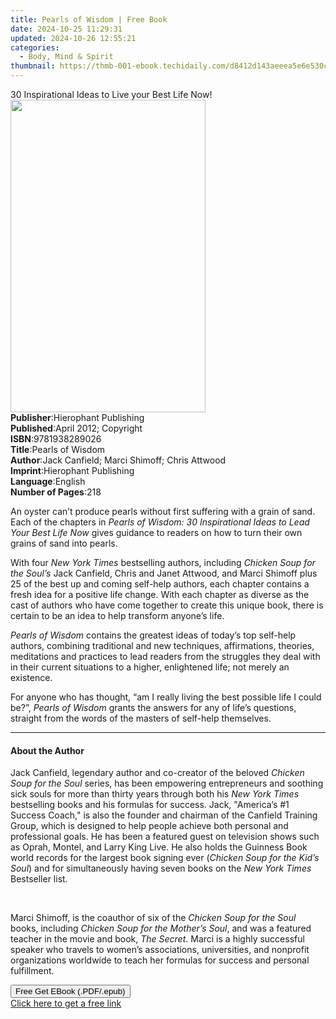```yaml
---
title: Pearls of Wisdom | Free Book
date: 2024-10-25 11:29:31
updated: 2024-10-26 12:55:21
categories:
  - Body, Mind & Spirit
thumbnail: https://thmb-001-ebook.techidaily.com/d8412d143aeeea5e6e530c9eb210c0819a6a9db8c1855ccb651d01c34421ef27.jpg
---
```

<main id="book-container">
  <div class="flex flex-col">
    <div class="book-brief flex-1 py-6 px-4 sm:p-6 md:py-10 md:px-8">
      <!-- brief-->
      <div class="book-brief-main">
        30 Inspirational Ideas to Live your Best Life Now!
      </div>
    </div>
    <div
      class="book-meta-info flex-1 grid gap-4 col-start-1 col-end-3 row-start-1 sm:mb-6 sm:grid-cols-4 lg:gap-6 lg:col-start-2 lg:row-end-6 lg:row-span-6 lg:mb-0"
    >
      <div
        class="book-meta-info-left place-content-center mt-4 p-4 text-sm leading-6 col-start-2 col-span-2 dark:text-slate-400"
      >
        <img
          class="w-full h-500 object-cover rounded-lg sm:h-255 sm:col-span-2 lg:col-span-full"
          src="https://img-001-ebook.techidaily.com/6bf5fdee669071455ef7b364d1a7e05312433c65572da32523832cea59ef2179.jpg"
          alt=""
          width="312"
          height="500"
        />
      </div>
      <div
        class="book-meta-info-right mt-2 col-start-1 row-start-2 col-span-3 self-center"
      >
        <!-- meta data  -->
        <div class="flex flex-col px-4 md:px-8">
          <div class="flex-1">
            <strong>Publisher</strong>:<span class="px-2"
              >Hierophant Publishing</span
            >
          </div>
          <div class="flex-1">
            <strong>Published</strong>:<span class="px-2"
              >April 2012; Copyright</span
            >
          </div>
          <div class="flex-1">
            <strong>ISBN</strong>:<span class="px-2">9781938289026</span>
          </div>
          <div class="flex-1">
            <strong>Title</strong>:<span class="px-2">Pearls of Wisdom</span>
          </div>
          <div class="flex-1">
            <strong>Author</strong>:<span class="px-2"
              >Jack Canfield; Marci Shimoff; Chris Attwood</span
            >
          </div>
          <div class="flex-1">
            <strong>Imprint</strong>:<span class="px-2"
              >Hierophant Publishing</span
            >
          </div>
          <div class="flex-1">
            <strong>Language</strong>:<span class="px-2">English</span>
          </div>
          <div class="flex-1">
            <strong>Number of Pages</strong>:<span class="px-2">218</span>
          </div>
        </div>
      </div>
    </div>
    <div class="book-description flex-1 py-6 px-4 sm:p-6 md:py-10 md:px-8">
      <div class="book-description-main">
        <div accordion-content="" id="description">
          <p>
            An oyster can’t produce pearls without first suffering with a grain
            of sand. Each of the chapters in
            <i
              >Pearls of Wisdom: 30 Inspirational Ideas to Lead Your Best Life
              Now</i
            >
            gives guidance to readers on how to turn their own grains of sand
            into pearls.
          </p>
          <p>
            With four <i>New York Times</i> bestselling authors, including
            <i>Chicken Soup for the Soul’s</i> Jack Canfield, Chris and Janet
            Attwood, and Marci Shimoff plus 25 of the best up and coming
            self-help authors, each chapter contains a fresh idea for a positive
            life change. With each chapter as diverse as the cast of authors who
            have come together to create this unique book, there is certain to
            be an idea to help transform anyone’s life.
          </p>
          <p>
            <i>Pearls of Wisdom</i> contains the greatest ideas of today’s top
            self-help authors, combining traditional and new techniques,
            affirmations, theories, meditations and practices to lead readers
            from the struggles they deal with in their current situations to a
            higher, enlightened life; not merely an existence.
          </p>
          <p>
            For anyone who has thought, “am I really living the best possible
            life I could be?”, <i>Pearls of Wisdom</i> grants the answers for
            any of life’s questions, straight from the words of the masters of
            self-help themselves.
          </p>
        </div>
        <div class="accordion-fader"></div>
      </div>
    </div>
    <div class="book-excerpts flex-1 py-6 px-4 sm:p-6 md:py-10 md:px-8">
      <!-- excerpts-->
      <div class="book-excerpts-main">
        <hr />
        <h4 class="placeholder placeholder-heading">
          <span>About the Author</span>
        </h4>
        <p></p>
        <p>
          Jack Canfield, legendary author and co-creator of the beloved
          <i>Chicken Soup for the Soul</i> series, has been empowering
          entrepreneurs and soothing sick souls for more than thirty years
          through both his <i>New York Times</i> bestselling books and his
          formulas for success. Jack, "America’s #1 Success Coach," is also the
          founder and chairman of the Canfield Training Group, which is designed
          to help people achieve both personal and professional goals. He has
          been a featured guest on television shows such as Oprah, Montel, and
          Larry King Live. He also holds the Guinness Book world records for the
          largest book signing ever (<i>Chicken Soup for the Kid’s Soul</i>) and
          for simultaneously having seven books on the
          <i>New York Times</i> Bestseller list.
        </p>
        <br />
        <p>
          Marci Shimoff, is the coauthor of six of the
          <i>Chicken Soup for the Soul</i> books, including
          <i>Chicken Soup for the Mother’s Soul</i>, and was a featured teacher
          in the movie and book, <i>The Secret</i>. Marci is a highly successful
          speaker who travels to women’s associations, universities, and
          nonprofit organizations worldwide to teach her formulas for success
          and personal fulfillment.
        </p>
        <p></p>
      </div>
    </div>
    <div
      class="book-about-author flex-1 py-6 px-4 sm:p-6 md:py-10 md:px-8"
    ></div>
    <div class="book-free-get flex-1 py-6 px-4 sm:p-6 md:py-10 md:px-8">
      <button
        id="btn-free-get"
        class="bg-blue-500 hover:bg-blue-700 text-white font-bold py-2 px-4 rounded"
      >
        Free Get EBook (.PDF/.epub)
      </button>
      <div id="countdown-display" class="px-2 text-lg mt-2"></div>
      <a
        id="free-link"
        class="hidden bg-blue-500 hover:bg-blue-700 text-white font-bold py-2 px-4 rounded"
        href="https://www.ebooks.com/en-us/book/1131766/pearls-of-wisdom/jack-canfield/"
        target="_blank"
        >Click here to get a free link</a
      >
    </div>
    <script>
      let countdownTime = 0;
      let countdownInterval = null;
      document
        .getElementById('btn-free-get')
        .addEventListener('click', startCountdown);
      function startCountdown() {
        countdownTime = new Date().getTime() + 60000 * 3;
        countdownInterval = setInterval(updateCountdown, 1000);
        document.getElementById('btn-free-get').disabled = true;
        document
          .getElementById('btn-free-get')
          .classList.add('bg-gray-500', 'cursor-not-allowed');
      }
      function updateCountdown() {
        let currentTime = new Date().getTime();
        let timeLeft = countdownTime - currentTime;
        let secondsLeft = Math.floor(timeLeft / 1000);
        document.getElementById('countdown-display').innerHTML =
          `Remaining time: ${secondsLeft} seconds.`;
        if (secondsLeft <= 0) {
          clearInterval(countdownInterval);
          document.getElementById('btn-free-get').classList.add('hidden');
          document.getElementById('free-link').classList.remove('hidden');
          document.getElementById('countdown-display').innerHTML = '';
        }
      }
    </script>
  </div>
</main>

